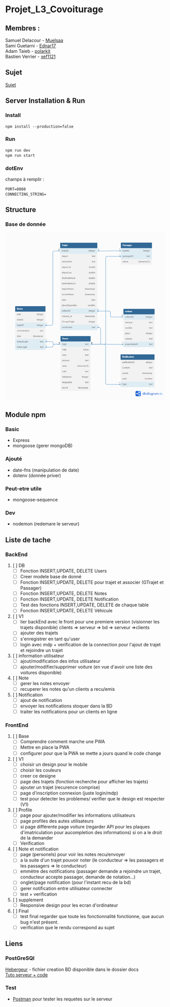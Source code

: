 # Projet_L3_Covoiturage
## Membres :
Samuel Delacour - [Muelsaa](https://github.com/MuelSaa)  
Sami Guetarni - [Ednar17](https://github.com/Ednar17)  
Adam Taieb - [polarkit](https://github.com/polarkit)  
Bastien Verrier - [xef1121](https://github.com/Xef1121)
## Sujet
[Sujet](https://github.com/MuelSaa/Projet_L3_Covoiturage/blob/main/Sujet.pdf)
## Server Installation & Run
### Install
```
npm install --production=false
```
### Run
```
npm run dev
npm run start
```

### dotEnv
champs à remplir :
```
PORT=8080
CONNECTING_STRING=
```
## Structure
### Base de donnée
![Diagram Base de donée](/docs/diagramDB.png)
## Module npm
### Basic
- Express
- mongoose (gerer mongoDB)

### Ajouté 
- date-fns (manipulation de date)
- dotenv (donnée priver)
### Peut-etre utile
- mongoose-sequence
### Dev
- nodemon (redemare le serveur)
## Liste de tache
### BackEnd
1. [ ] DB
    - [ ] Fonction INSERT,UPDATE, DELETE Users
    - [ ] Creer modele base de donné
    - [ ] Fonction INSERT,UPDATE, DELETE pour trajet et associer (GTrajet et Passager)
    - [ ] Fonction INSERT,UPDATE, DELETE Notes
    - [ ] Fonction INSERT,UPDATE, DELETE Notification
    - [ ] Test des fonctions INSERT,UPDATE, DELETE de chaque table
    - [ ] Fonction INSERT,UPDATE, DELETE Véhicule
2. [ ] V1
    - [ ] lier backEnd avec le front pour une premiere version (visionner les trajets disponible) clients => serveur => bd => serveur =>clients
    - [ ] ajouter des trajets
    - [ ] s'enregistrer en tant qu'user
    - [ ] login avec mdp + verification de la connection pour l'ajout de trajet et rejoindre un trajet
3. [ ] information utilisateur
    - [ ] ajout/modification des infos utilisateur
    - [ ] ajouter/modifier/supprimer voiture (en vue d'avoir une liste des voitures disponible)
4. [ ] Note
    - [ ] gerer les notes envoyer
    - [ ] recuperer les notes qu'un clients a recu/emis
5. [ ] Notification
    - [ ] ajout de notification
    - [ ] envoyer les notifications stoquer dans la BD
    - [ ] traiter les notifications pour un clients en ligne
### FrontEnd
1. [ ] Base
    - [ ] Comprendre comment marche une PWA
    - [ ] Mettre en place la PWA
    - [ ] configurer pour que la PWA se mette a jours quand le code change
2. [ ] V1
    - [ ] choisir un design pour le mobile
    - [ ] choisir les couleurs
    - [ ] creer ce designe
    - [ ] page des trajets (fonction recherche pour afficher les trajets)
    - [ ] ajouter un trajet (recurence comprise)
    - [ ] page d'inscription connexion (juste login/mdp)
    - [ ] test pour detecter les problemes/ verifier que le design est respecter (V1)
3. [ ] Profile
    - [ ] page pour ajouter/modifier les informations utilisateurs
    - [ ] page profiles des autes utilisateurs
    - [ ] si page différente page voiture (regarder API pour les plaques d'imatriculation pour aucompletion des informations) si on a le droit de la demander
    - [ ] Verification
4. [ ] Note et notification
    - [ ] page (personels) pour voir les notes recu/envoyer
    - [ ] a la suite d'un trajet pouvoir noter (le conducteur => les passagers et les passagers => le conducteur)
    - [ ] emmètre des notifications (passager demande a rejoindre un trajet, conducteur accepte passager, demande de notation...)
    - [ ] onglet/page notification (pour l'instant recu de la bd)
    - [ ] gerer notification entre utilisateur connecter
    - [ ] test + verification
5. [ ] supplement
    - [ ] Responsive design pour les ecran d'ordinateur
6. [ ] Final
    - [ ] test final regarder que toute les fonctionnalité fonctionne, que aucun bug n'est présent.
    - [ ] verification que le rendu correspond au sujet
## Liens
### PostGreSQl
[Hebergeur](https://render.com/) - fichier creation BD disponible dans le dossier docs  
[Tuto serveur + code](https://youtu.be/CvCiNeLnZ00?t=3687)  
### Test
- [Postman](https://www.postman.com/) pour tester les requetes sur le serveur
